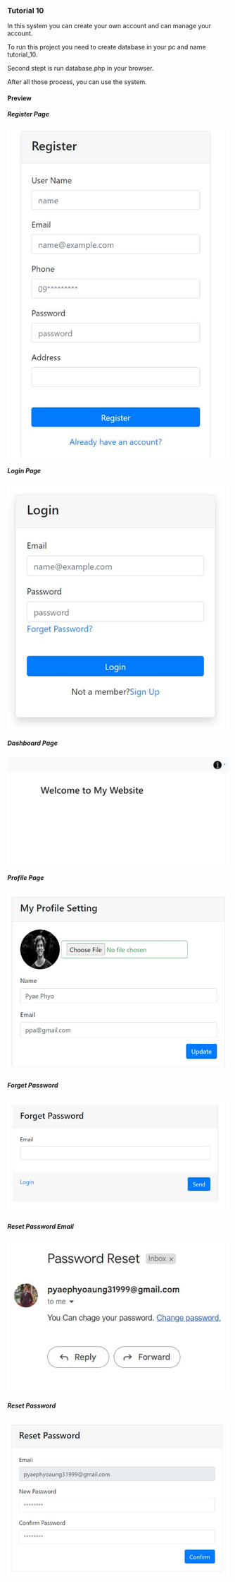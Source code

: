 <h3>Tutorial 10</h3>

<p>In this system you can create your own account and can manage your account.</p>
<p>To run this project you need to create database in your pc and name tutorial_10.</p>
<p>Second stept is run database.php in your browser.</p>
<p> After all those process, you can use the system.</p>

<h4>Preview</h4>
<h5>Register Page</h5>
<img src="preview/img_register.JPG">
<h5>Login Page</h5>
<img src="preview/img_login.JPG">
<h5>Dashboard Page</h5>
<img src="preview/img_dashboard.JPG">
<h5>Profile Page</h5>
<img src="preview/img_profile.JPG">
<h5>Forget Password</h5>
<img src="preview/img_forget_password.JPG">
<h5>Reset Password Email</h5>
<img src="preview/img_email.JPG">
<h5>Reset Password</h5>
<img src="preview/img_reset_password.JPG">


